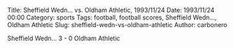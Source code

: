 Title: Sheffield Wedn… vs. Oldham Athletic, 1993/11/24
Date: 1993/11/24 00:00
Category: sports
Tags: football, football scores, Sheffield Wedn…, Oldham Athletic
Slug: sheffield-wedn-vs-oldham-athletic
Author: carbonero


Sheffield Wedn… 3 - 0 Oldham Athletic
